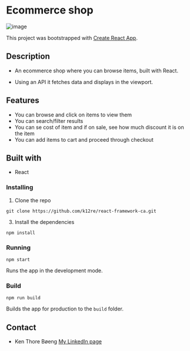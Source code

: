 # Ecommerce shop

![image](https://github.com/k12re/react-framework-ca/assets/83732570/240df330-7e68-4355-a930-ddf029f20983)

This project was bootstrapped with [Create React App](https://github.com/facebook/create-react-app).

## Description

- An ecommerce shop where you can browse items, built with React.

- Using an API it fetches data and displays in the viewport.

## Features

- You can browse and click on items to view them
- You can search/filter results
- You can se cost of item and if on sale, see how much discount it is on the item
- You can add items to cart and proceed through checkout

## Built with

- React

### Installing

1. Clone the repo
```
git clone https://github.com/k12re/react-framework-ca.git
```

3. Install the dependencies
```
npm install
```

### Running
```
npm start
```
Runs the app in the development mode.

### Build

```
npm run build
```
Builds the app for production to the `build` folder.

## Contact

- Ken Thore Bøeng [My LinkedIn page](https://www.linkedin.com/in/ken-thore-bøeng-b2b1b3ba/)
